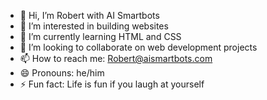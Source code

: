- 👋 Hi, I’m Robert with AI Smartbots
- 👀 I’m interested in building websites
- 🌱 I’m currently learning HTML and CSS
- 💞️ I’m looking to collaborate on web development projects
- 📫 How to reach me: Robert@aismartbots.com
- 😄 Pronouns: he/him
- ⚡ Fun fact: Life is fun if you laugh at yourself
